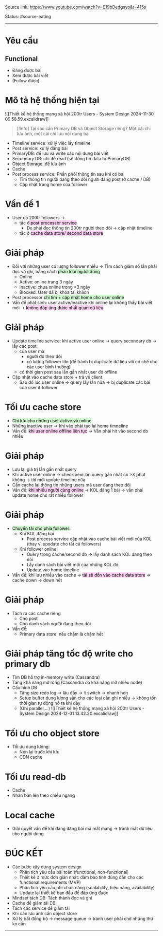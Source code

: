 Source link: https://www.youtube.com/watch?v=E19bDedgsyo&t=415s

Status: #source-eating 

---
# Yêu cầu
## Functional
- Đăng được bài
- Xem được bài viết
- (Follow được)
# Mô tả hệ thống hiện tại
![[Thiết kế hệ thống mạng xã hội 200tr Users - System Design 2024-11-30 09.58.59.excalidraw]]

>[!info] Tại sao cần Primary DB và Object Storage riêng?
>Một cái chỉ lưu ảnh, một cái chỉ lưu nội dung bài
- Timeline service: xử lý việc  lấy timeline
- Post service: xử lý đăng bài
- PrimaryDB: để lưu và write các nội dung bài viết
- Secondary DB: chỉ để read (sẽ đồng bộ data tư PrimaryDB)
- Object Storage: để lưu ảnh
- Cache
- Post process service: Phần phôí thông tin sau khi có bài
	- Tìm thông tin người đang theo dõi người đăng post (ở cache / DB)
	- Cập nhật trang home của follower

# Vấn đề 1
- User có 200tr followers -> 
	- tắc ở<mark style="background: #FFB8EBA6;"> post processor service</mark>
		- Do phải đọc thông tin 200tr người theo dõi -> cập nhật timeline
	- tắc ở <mark style="background: #FFB8EBA6;">cache data store/ second data store</mark>
# Giải pháp
- Đối với những user có lượng follower nhiều -> TÌm cách giảm số lần phải đọc và ghi, bằng cách <mark style="background: #BBFABBA6;">phân loại người dùng</mark>
	- Online
	- Active: online trang 3 ngày
	- Inactive: chưa online trong >3 ngày 
	- Blocked: User đã bị khóa tài khảon
- Post processor <mark style="background: #BBFABBA6;">chỉ tìm + cập nhật home cho user online</mark>
- Vấn đề phát sinh: user active/inactive khi online lại không thấy bài viết mới -> <mark style="background: #FFB8EBA6;">không đáp ứng</mark> <mark style="background: #FFB8EBA6;">được nhất quán dữ liệu</mark>
# Giải pháp
- Update timeline service: khi active user online -> query secondary db -> lấy các post:
	- của user mà:
		- người đó theo dõi
		- có lượng follower lớn (để tránh bị duplicate dữ liệu với cơ chế cho các user bình thường)
	- có thời gian post sau lần gần nhất user đó offline
- Cập nhật vào cache data store + trả về client
	- Sau đó lúc user online -> query lấy lần nữa -> bị duplicate các bài của user ít follower
# Tối ưu cache store
- <mark style="background: #BBFABBA6;">Chỉ lưu cho những user active và online</mark> 
- Những inactive user -> khi vào phải tạo lại home timneline
- Vấn đề: <mark style="background: #FFB8EBA6;">khi user online offline liên tục</mark> -> Vẫn phải hit vào second db nhiều
# Giải pháp
-  Lưu lại giá trị lần gấn nhất query
- Khi active user online -> check xem lần query gần nhất có >X phút không -> thì mới update timeline nữa
- Cần cache lại thông tin những users mà user đang theo dõi
- Vấn đề: <mark style="background: #FFB8EBA6;">khi nhiều người cùng online</mark> -> KOL đăng 1 bài -> vẫn phải update home cho rất nhiều follower
# Giải pháp
- <mark style="background: #BBFABBA6;">Chuyển tải cho phía follower</mark>:
	- Khi KOL đăng bài
		- Post process service cập nhật vào cache bài viết mới của KOL (thay vì upodate cho tất cả followers)
	- Khi follower online:
		- Query trong cache/second db -> lấy danh sách KOL đang theo dõi
		- Lấy danh sách bài viết mới của những KOL đó
		- Update vào home timeline
- Vấn đề: khi lưu nhiều vào cache -> <mark style="background: #FFB8EBA6;">tải sẽ dồn vào cache data store</mark> => cache down -> down hết
# Giải pháp
- Tách ra các cache riêng
	- Cho post
	- Cho danh sách người đang theo dõi
- Vấn đề:
	- Primary data store: nếu chậm là chậm hết
# Giải pháp tăng tốc độ write cho primary db
- Tìm DB hỗ trợ in-memory write (Cassandra)
- Tăng khả năng mở rộng (Cassandra có khả năng mở nhiều node)
- Cấu hình DB
	- Tăng size redo log -> lâu đầy -> ít switch -> nhanh hơn
	- Setup buffer dung lượng sẵn cho các loại cần ghi nhiều -> không tốn thời gian tự động nở ra khi đầy
	- (Ghi parallel,...)
![[Thiết kế hệ thống mạng xã hội 200tr Users - System Design 2024-12-01 13.42.20.excalidraw]]
# Tối ưu cho object store
- Tối ưu dung lượng:
	- Nén lại trước khi lưu
	- CDN cache
# Tối ưu read-db
- Cache
- Nhân bản lên theo chiều ngang
# Local cache
- Giải quyết vấn đề khi đang đăng bài mà mất mạng -> tránh mất dữ liệu cho người dùng

# ĐÚC KẾT
- Các bước xây dựng system design
	- Phân tích yêu cầu bài toán (functional, non-functional)
	- Thiết kế ở mức đơn giản nhất: đảm bảo tính đúng đắn cho các functional requirements (MVP)
	- Phân tích yêu cầu phi chức năng (scalability, hiệu năng, availability)
	- Update lại thiết kế ban đầu để đáp ứng được
- Mindset tách DB: Tách thành đọc và ghi
- Cache để giảm tải DB
- Tách các service để giảm tải
- Khi cần lưu ảnh cần object store
- Xử lý bất đồng bộ -> message queue -> tránh user phải chờ những thứ ko cần

---